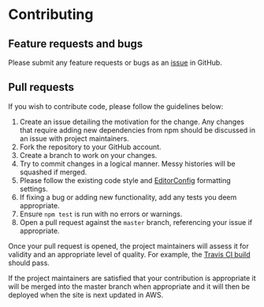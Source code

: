 # Contributing

## Feature requests and bugs

Please submit any feature requests or bugs as an [issue](https://github.com/martincostello/credit-card-splitter/issues) in GitHub.

## Pull requests

If you wish to contribute code, please follow the guidelines below:

  1. Create an issue detailing the motivation for the change. Any changes that require adding new dependencies from npm should be discussed in an issue with project maintainers.
  1. Fork the repository to your GitHub account.
  1. Create a branch to work on your changes.
  1. Try to commit changes in a logical manner. Messy histories will be squashed if merged.
  1. Please follow the existing code style and [EditorConfig](http://editorconfig.org/) formatting settings.
  1. If fixing a bug or adding new functionality, add any tests you deem appropriate.
  1. Ensure ```npm test``` is run with no errors or warnings.
  1. Open a pull request against the ```master``` branch, referencing your issue if appropriate.

Once your pull request is opened, the project maintainers will assess it for validity and an appropriate level of quality. For example, the [Travis CI build](https://travis-ci.org/martincostello/credit-card-splitter) should pass.

If the project maintainers are satisfied that your contribution is appropriate it will be merged into the master branch when appropriate and it will then be deployed when the site is next updated in AWS.

